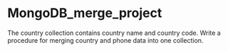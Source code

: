 # MongoDB_merge_project
The country collection contains country name and country code.  Write a procedure for merging country and phone data into one collection. 